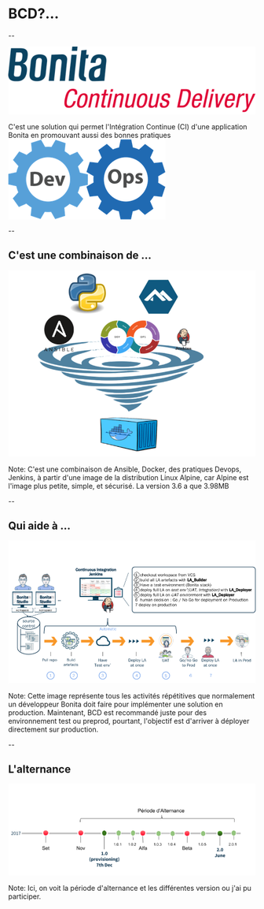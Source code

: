 # BCD?...

--

<img src="assets/img/bcd.png" style="border:none; box-shadow: none;"/>

<p>
C'est une solution qui permet l'Intégration Continue (CI) d'une application Bonita en promouvant aussi des bonnes pratiques
<img src="assets/img/devops_gear.png" style="border:none; box-shadow: none; display: inline; vertical-align: middle"/>
</p>

--

## C'est une combinaison de ...

<img src="assets/img/bcd_docker.png" style="margin: 0 0 0 0; border:none; box-shadow: none;"/>  

Note:
C'est une combinaison de Ansible, Docker, des pratiques Devops, Jenkins, à partir d'une image de la distribution Linux Alpine, car Alpine est l'image plus petite, simple, et sécurisé. La version 3.6 a que	3.98MB

--

## Qui aide à ...

<img src="assets/img/dev-to-prod.png" style="border:none; box-shadow: none;"/>

Note:
Cette image représente tous les activités répétitives que normalement un développeur Bonita doit faire pour implémenter une solution en production. Maintenant, BCD est recommandé juste pour des environnement test ou preprod, pourtant, l'objectif est d'arriver à déployer directement sur production.

--

## L'alternance

<img src="assets/img/bcd_release_me.png" style="border:none; box-shadow: none;"/>

Note:
Ici, on voit la période d'alternance et les différentes version ou j'ai pu participer.
